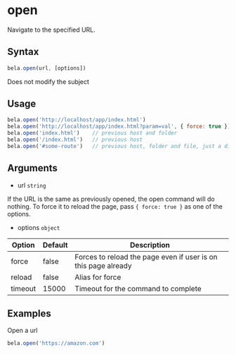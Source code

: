 # open

Navigate to the specified URL.

## Syntax

```js
bela.open(url, [options])
```
Does not modify the subject

## Usage

```js
bela.open('http://localhost/app/index.html')
bela.open('http://localhost/app/index.html?param=val', { force: true }) // if url is the same, force reload
bela.open('index.html')    // previous host and folder
bela.open('/index.html')   // previous host
bela.open('#some-route')   // previous host, folder and file, just a different hash
```

## Arguments

- url `string`

If the URL is the same as previously opened, the open command will do nothing. To force it to reload the page, pass `{ force: true }` as one of the options.

- options `object`

| Option | Default | Description |
| ------ | ------- | ----------- |
| force | false | Forces to reload the page even if user is on this page already |
| reload | false | Alias for force |
| timeout | 15000 | Timeout for the command to complete |

## Examples

Open a url

```js
bela.open('https://amazon.com')
```